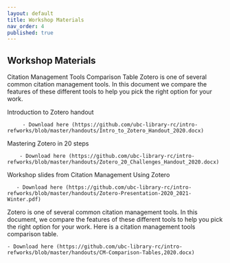 ```yaml
---
layout: default
title: Workshop Materials
nav_order: 4
published: true
---
```


## Workshop Materials

Citation Management Tools Comparison Table Zotero is one of several common citation management tools. In this document we compare the features of these different tools to help you pick the right option for your work.

Introduction to Zotero handout  

         - Download here (https://github.com/ubc-library-rc/intro-refworks/blob/master/handouts/Intro_to_Zotero_Handout_2020.docx)

Mastering Zotero in 20 steps

        - Download here (https://github.com/ubc-library-rc/intro-refworks/blob/master/handouts/Zotero_20_Challenges_Handout_2020.docx)

Workshop slides from Citation Management Using Zotero

       - Download here (https://github.com/ubc-library-rc/intro-refworks/blob/master/handouts/Zotero-Presentation-2020_2021-Winter.pdf)


Zotero is one of several common citation management tools. In this document, we compare the features of these different tools to help you pick the right option for your work.  Here is a citation management tools comparison table.

	- Download here (https://github.com/ubc-library-rc/intro-refworks/blob/master/handouts/CM-Comparison-Tables,2020.docx)

